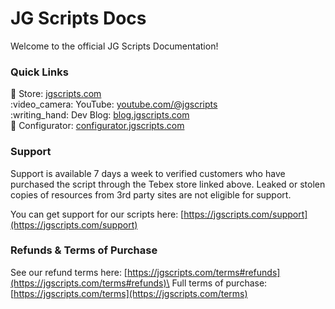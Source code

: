 # JG Scripts Docs

Welcome to the official JG Scripts Documentation!

### Quick Links

:link: Store: [jgscripts.com](https://jgscripts.com/)\
:video\_camera: YouTube: [youtube.com/@jgscripts](https://www.youtube.com/@jgscripts)\
:writing\_hand: Dev Blog: [blog.jgscripts.com](https://blog.jgscripts.com/)\
:wrench: Configurator: [configurator.jgscripts.com](https://configurator.jgscripts.com/)

### Support

Support is available 7 days a week to verified customers who have purchased the script through the Tebex store linked above. Leaked or stolen copies of resources from 3rd party sites are not eligible for support.

You can get support for our scripts here: [https://jgscripts.com/support](https://jgscripts.com/support)

### **Refunds & Terms of Purchase**

See our refund terms here: [https://jgscripts.com/terms#refunds](https://jgscripts.com/terms#refunds)\
Full terms of purchase: [https://jgscripts.com/terms](https://jgscripts.com/terms)

